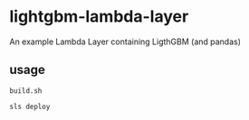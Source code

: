 # lightgbm-lambda-layer
An example Lambda Layer containing LigthGBM (and pandas)

## usage

`build.sh`

`sls deploy`